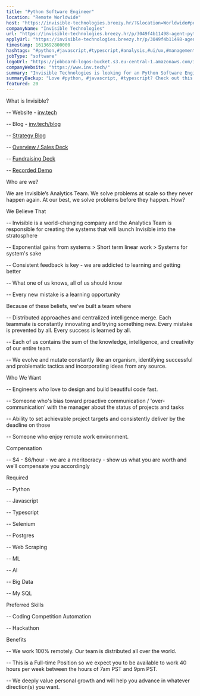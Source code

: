 ```yaml
---
title: "Python Software Engineer"
location: "Remote Worldwide"
host: "https://invisible-technologies.breezy.hr/?&location=Worldwide#positions"
companyName: "Invisible Technologies"
url: "https://invisible-technologies.breezy.hr/p/3049f4b11498-agent-python-software-engineer"
applyUrl: "https://invisible-technologies.breezy.hr/p/3049f4b11498-agent-python-software-engineer/apply"
timestamp: 1613692800000
hashtags: "#python,#javascript,#typescript,#analysis,#ui/ux,#management,#sales,#postgresql"
jobType: "software"
logoUrl: "https://jobboard-logos-bucket.s3.eu-central-1.amazonaws.com/invisible-technologies"
companyWebsite: "https://www.inv.tech/"
summary: "Invisible Technologies is looking for an Python Software Engineer that has experience in: #python, #javascript, #typescript."
summaryBackup: "Love #python, #javascript, #typescript? Check out this job post!"
featured: 20
---
```


What is Invisible?

\-- Website - [inv.tech](http://www.inv.tech/)

\-- Blog - [inv.tech/blog](http://www.inv.tech/blog)

\-- [Strategy Blog](https://medium.com/invisible-strategy)

\-- [Overview / Sales Deck](https://invtech.docsend.com/view/6kp3ixp)

\-- [Fundraising Deck](https://invtech.docsend.com/view/bqd3k7p)

\-- [Recorded Demo](https://youtu.be/f9P2LbTYrRw)

Who are we?

We are Invisible’s Analytics Team. We solve problems at scale so they never happen again. At our best, we solve problems before they happen. How?

We Believe That

\-- Invisible is a world-changing company and the Analytics Team is responsible for creating the systems that will launch Invisible into the stratosphere

\-- Exponential gains from systems > Short term linear work > Systems for system's sake

\-- Consistent feedback is key - we are addicted to learning and getting better

\-- What one of us knows, all of us should know

\-- Every new mistake is a learning opportunity

Because of these beliefs, we’ve built a team where

\-- Distributed approaches and centralized intelligence merge. Each teammate is constantly innovating and trying something new. Every mistake is prevented by all. Every success is learned by all.

\-- Each of us contains the sum of the knowledge, intelligence, and creativity of our entire team.

\-- We evolve and mutate constantly like an organism, identifying successful and problematic tactics and incorporating ideas from any source.

Who We Want

\-- Engineers who love to design and build beautiful code fast.

\-- Someone who's bias toward proactive communication / 'over-communication' with the manager about the status of projects and tasks

\-- Ability to set achievable project targets and consistently deliver by the deadline on those

\-- Someone who enjoy remote work environment.

Compensation

\-- $4 - $6/hour - we are a meritocracy - show us what you are worth and we’ll compensate you accordingly

Required

\-- Python

\-- Javascript

\-- Typescript

\-- Selenium

\-- Postgres

\-- Web Scraping

\-- ML

\-- AI

\-- Big Data

\-- My SQL

Preferred Skills

\-- Coding Competition Automation

\-- Hackathon

Benefits

\-- We work 100% remotely. Our team is distributed all over the world.

\-- This is a Full-time Position so we expect you to be available to work 40 hours per week between the hours of 7am PST and 9pm PST.

\-- We deeply value personal growth and will help you advance in whatever direction(s) you want.
